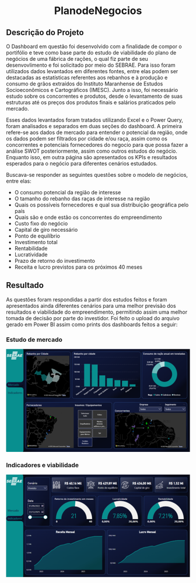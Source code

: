 # <h1 align="center"> PlanodeNegocios</h1>
 ## Descrição do Projeto
O Dashboard em questão foi desenvolvido com a finalidade de compor o portifólio e teve como base parte do estudo de viabilidade do plano de negócios de uma fábrica de rações, o qual fiz parte de seu desenvovlimento e foi solicitado por meio do SEBRAE. Para isso foram utilizados dados levantados em diferentes fontes, entre elas podem ser destacadas as estatísticas referentes aos rebanhos e à produção e consumo de grãos extraídos do Instituto Maranhense de Estudos Socioeconômicos e Cartográficos (IMESC). Junto a isso, foi necessário estudo sobre os concorrentes e produtos, desde o levantamento de suas estruturas até os preços dos produtos finais e salários praticados pelo mercado.

Esses dados levantados foram tratados utilizando Excel e o Power Query, foram analisados e separados em duas seções do dashboard. A primeira refere-se aos dados de mercado para entender o potencial da região, onde os dados podem ser filtrados por cidade e/ou raça, assim como os concorrentes e potenciais fornecedores do negocio para que possa fazer a análise SWOT posteriormente, assim como outros estudos do negócio. Enquanto isso, em outra página são apresentados os KPIs e resultados esperados para o negócio para diferentes cenários estudados.

Buscava-se responder as seguintes questões sobre o modelo de negócios, entre elas:
- O consumo potencial da região de interesse
- O tamanho do rebanho das raças de interesse na região
- Quais os possíveis fornecedores e qual sua distribuição geográfica pelo país
- Quais são e onde estão os concorrentes do empreendimento
- Custo fixo do negócio
- Capital de giro necessário
- Ponto de equilíbrio
- Investimento total
- Rentabilidade
- Lucratividade
- Prazo de retorno do investimento
- Receita e lucro previstos para os próximos 40 meses 


 ## Resultado
 
 As questões foram respondidas a partir dos estudos feitos e foram apresentados ainda diferentes cenários para uma melhor previsão dos resultados e viabilidade do empreendimento, permitindo assim uma melhor tomada de decisão por parte do investidor. Foi feito o upload do arquivo gerado em Power BI assim como prints dos dashboards feitos a seguir:
 
 
 ### Estudo de mercado
 ![](/images/mercado.png)
 ### Indicadores e viabilidade
 ![](/images/Indicadores.png)
 
 
 
 
 
